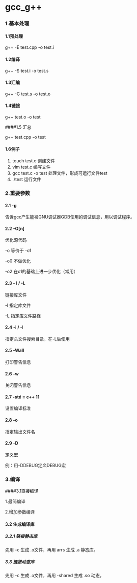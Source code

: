 # gcc_g++

### 1.基本处理

#### 1.1预处理

g++   -E  test.cpp   -o   test.i

#### 1.2编译

g++   -S   test.i    -o  test.s

#### 1.3汇编

g++   -C   test.s    -o   test.o

#### 1.4链接

 g++  test.o  -o  test

####1.5 汇总

g++   test.cpp  -o  test

#### 1.6例子

1.  touch  test.c     创建文件
2.  vim  test.c       编写文件
3. gcc   test.c   -o   test   处理文件，形成可运行文件test
4.    ./test        运行文件

### 2.重要参数

#### 2.1   -g

告诉gcc产生能被GNU调试器GDB使用的调试信息，用以调试程序。

#### 2.2     -O[n]

优化源代码

-o  等价于  -o1     

-o0   不做优化

-o2   在o1的基础上进一步优化（常用）

#### 2.3 - l  / -L

链接库文件

-l  指定库文件

-L  指定库文件路径

#### 2.4   -i    /    -I

指定头文件搜索目录，在-L后使用

#### 2.5   -Wall

打印警告信息

#### 2.6   -w

关闭警告信息

#### 2.7  -std = c++ 11

设置编译标准

#### 2.8  -o

指定输出文件名

#### 2.9   -D

定义宏

例：用-DDEBUG定义DEBUG宏

### 3.编译

####3.1直接编译

1.最简编译

2.增加参数编译

#### 3.2 生成编译库

##### 3.2.1  链接静态库

先用 -c 生成 .o文件，再用 arrs 生成  .a 静态库。

##### 3.3 链接动态库

先用 -c 生成  .o文件，再用 -shared 生成  .so 动态。